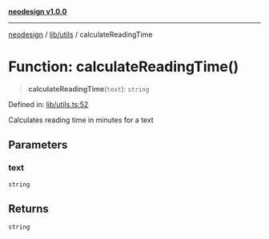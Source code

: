 [**neodesign v1.0.0**](../../../README.md)

***

[neodesign](../../../modules.md) / [lib/utils](../README.md) / calculateReadingTime

# Function: calculateReadingTime()

> **calculateReadingTime**(`text`): `string`

Defined in: [lib/utils.ts:52](https://github.com/mladjom/neodesign/blob/12ebc446849a001345c104056aef95c6372b148e/lib/utils.ts#L52)

Calculates reading time in minutes for a text

## Parameters

### text

`string`

## Returns

`string`
